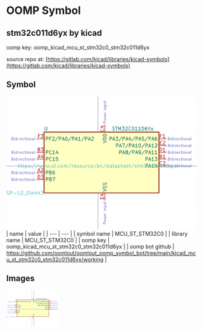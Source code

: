 # OOMP Symbol  
## stm32c011d6yx  by kicad  
  
oomp key: oomp_kicad_mcu_st_stm32c0_stm32c011d6yx  
  
source repo at: [https://gitlab.com/kicad/libraries/kicad-symbols](https://gitlab.com/kicad/libraries/kicad-symbols)  
## Symbol  
  
[![working.png](working_600.png)](working.png)  
| name | value | 
| --- | --- | 
| symbol name | MCU_ST_STM32C0 | 
| library name | MCU_ST_STM32C0 | 
| oomp key | oomp_kicad_mcu_st_stm32c0_stm32c011d6yx | 
| oomp bot github | https://github.com/oomlout/oomlout_oomp_symbol_bot/tree/main/kicad_mcu_st_stm32c0_stm32c011d6yx/working | 
## Images  
  
[![working.png](working_140.png)](working.png)  
